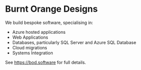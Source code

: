 # Burnt Orange Designs

We build bespoke software, specialising in:

- Azure hosted applications
- Web Applications
- Databases, particularly SQL Server and Azure SQL Database
- Cloud migrations
- Systems Integration

See <a href="https://bod.software">https://bod.software</a> for full details.
